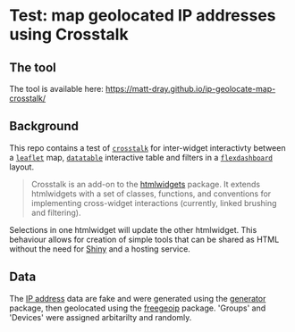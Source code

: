 # Test: map geolocated IP addresses using Crosstalk

## The tool

The tool is available here: https://matt-dray.github.io/ip-geolocate-map-crosstalk/

## Background

This repo contains a test of [`crosstalk`](https://rstudio.github.io/crosstalk/) for inter-widget interactivty between a [`leaflet`](https://rstudio.github.io/leaflet/) map, [`datatable`](https://rstudio.github.io/DT/) interactive table and filters in a [`flexdashboard`](https://rmarkdown.rstudio.com/flexdashboard/) layout.

> Crosstalk is an add-on to the [htmlwidgets](http://www.htmlwidgets.org/) package. It extends htmlwidgets with a set of classes, functions, and conventions for implementing cross-widget interactions (currently, linked brushing and filtering).

Selections in one htmlwidget will update the other htmlwidget. This behaviour allows for creation of simple tools that can be shared as HTML without the need for [Shiny](https://shiny.rstudio.com/) and a hosting service.

## Data

The [IP address](https://en.wikipedia.org/wiki/IP_address) data are fake and were generated using the [generator](https://github.com/paulhendricks/generator) package, then geolocated using the [freegeoip](https://github.com/luiscape/freegeoip) package. 'Groups' and 'Devices' were assigned arbitarilty and randomly.
